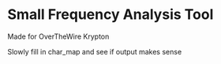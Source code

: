 # Small Frequency Analysis Tool
Made for OverTheWire Krypton

Slowly fill in char_map and see if output makes sense